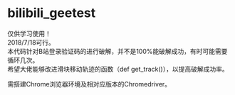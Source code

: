 # bilibili_geetest
仅供学习使用！  
2018/7/18可行。  
本代码针对B站登录验证码的进行破解，并不是100%能破解成功，有时可能需要循环几次。  
希望大佬能够改进滑块移动轨迹的函数（def get_track()），以提高破解成功率。  
   
需搭建Chrome浏览器环境及相对应版本的Chromedriver。
